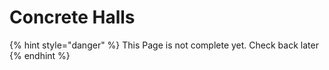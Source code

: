 # Concrete Halls

{% hint style="danger" %}
This Page is not complete yet. Check back later
{% endhint %}

